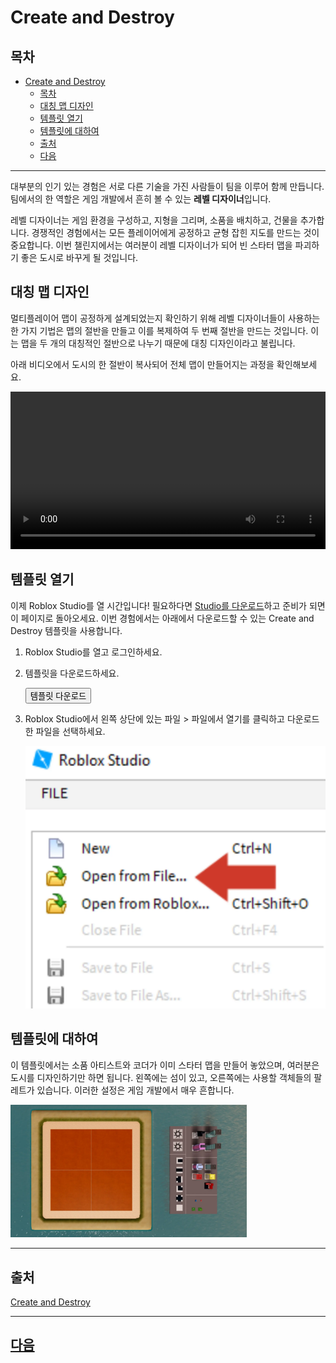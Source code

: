 # Create and Destroy

## 목차
- [Create and Destroy](#create-and-destroy)
  - [목차](#목차)
  - [대칭 맵 디자인](#대칭-맵-디자인)
  - [템플릿 열기](#템플릿-열기)
  - [템플릿에 대하여](#템플릿에-대하여)
  - [출처](#출처)
  - [다음](#다음)

---

대부분의 인기 있는 경험은 서로 다른 기술을 가진 사람들이 팀을 이루어 함께 만듭니다. 팀에서의 한 역할은 게임 개발에서 흔히 볼 수 있는 **레벨 디자이너**입니다.

레벨 디자이너는 게임 환경을 구성하고, 지형을 그리며, 소품을 배치하고, 건물을 추가합니다. 경쟁적인 경험에서는 모든 플레이어에게 공정하고 균형 잡힌 지도를 만드는 것이 중요합니다. 이번 챌린지에서는 여러분이 레벨 디자이너가 되어 빈 스타터 맵을 파괴하기 좋은 도시로 바꾸게 될 것입니다.

## 대칭 맵 디자인

멀티플레이어 맵이 공정하게 설계되었는지 확인하기 위해 레벨 디자이너들이 사용하는 한 가지 기법은 맵의 절반을 만들고 이를 복제하여 두 번째 절반을 만드는 것입니다. 이는 맵을 두 개의 대칭적인 절반으로 나누기 때문에 대칭 디자인이라고 불립니다.

아래 비디오에서 도시의 한 절반이 복사되어 전체 맵이 만들어지는 과정을 확인해보세요.

<video controls src="../img/06_02_Create_and_Destroy/cc2019_showDuplicateCity.mp4" width="100%"></video>

## 템플릿 열기

이제 Roblox Studio를 열 시간입니다! 필요하다면 <a href = "https://www.roblox.com/create">Studio를 다운로드</a>하고 준비가 되면 이 페이지로 돌아오세요. 이번 경험에서는 아래에서 다운로드할 수 있는 Create and Destroy 템플릿을 사용합니다.

1. Roblox Studio를 열고 로그인하세요.
2. 템플릿을 다운로드하세요.

   <a href="https://prod.docsiteassets.roblox.com/assets/education/build-it-play-it-create-and-destroy/CreateAndDestroy_template.rbxl">
   <Button variant="contained">템플릿 다운로드</Button>
   </a>

3. Roblox Studio에서 왼쪽 상단에 있는 파일 > 파일에서 열기를 클릭하고 다운로드한 파일을 선택하세요.

   <img src="../img/06_02_Create_and_Destroy/openFromFile.png.webp" />

## 템플릿에 대하여

이 템플릿에서는 소품 아티스트와 코더가 이미 스타터 맵을 만들어 놓았으며, 여러분은 도시를 디자인하기만 하면 됩니다. 왼쪽에는 섬이 있고, 오른쪽에는 사용할 객체들의 팔레트가 있습니다. 이러한 설정은 게임 개발에서 매우 흔합니다.

<img src="../img/06_02_Create_and_Destroy/islandBlankExample_800x450.jpg.webp" width="75%" />

---
## 출처
[Create and Destroy](https://create.roblox.com/docs/ko-kr/education/build-it-play-it-create-and-destroy/designing-a-map)

---
## [다음](06_03_Snap_to_Grid.md)
